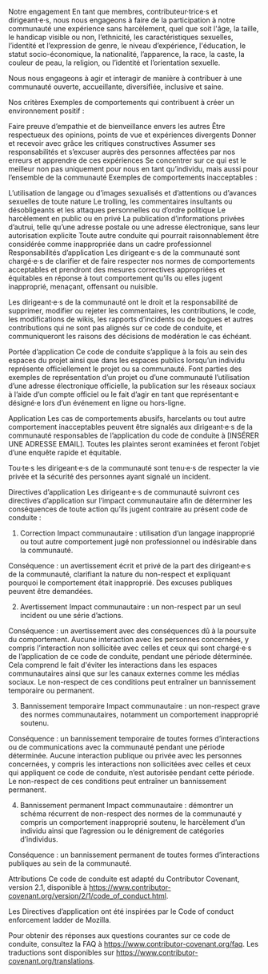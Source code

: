 Notre engagement
En tant que membres, contributeur·trice·s et dirigeant·e·s, nous nous engageons à faire de la participation à notre communauté une expérience sans harcèlement, quel que soit l'âge, la taille, le handicap visible ou non, l’ethnicité, les caractéristiques sexuelles, l’identité et l’expression de genre, le niveau d’expérience, l'éducation, le statut socio-économique, la nationalité, l’apparence, la race, la caste, la couleur de peau, la religion, ou l’identité et l’orientation sexuelle.

Nous nous engageons à agir et interagir de manière à contribuer à une communauté ouverte, accueillante, diversifiée, inclusive et saine.

Nos critères
Exemples de comportements qui contribuent à créer un environnement positif :

Faire preuve d’empathie et de bienveillance envers les autres
Être respectueux des opinions, points de vue et expériences divergents
Donner et recevoir avec grâce les critiques constructives
Assumer ses responsabilités et s’excuser auprès des personnes affectées par nos erreurs et apprendre de ces expériences
Se concentrer sur ce qui est le meilleur non pas uniquement pour nous en tant qu’individu, mais aussi pour l’ensemble de la communauté
Exemples de comportements inacceptables :

L’utilisation de langage ou d’images sexualisés et d’attentions ou d’avances sexuelles de toute nature
Le trolling, les commentaires insultants ou désobligeants et les attaques personnelles ou d’ordre politique
Le harcèlement en public ou en privé
La publication d’informations privées d’autrui, telle qu’une adresse postale ou une adresse électronique, sans leur autorisation explicite
Toute autre conduite qui pourrait raisonnablement être considérée comme inappropriée dans un cadre professionnel
Responsabilités d’application
Les dirigeant·e·s de la communauté sont chargé·e·s de clarifier et de faire respecter nos normes de comportements acceptables et prendront des mesures correctives appropriées et équitables en réponse à tout comportement qu’ils ou elles jugent inapproprié, menaçant, offensant ou nuisible.

Les dirigeant·e·s de la communauté ont le droit et la responsabilité de supprimer, modifier ou rejeter les commentaires, les contributions, le code, les modifications de wikis, les rapports d’incidents ou de bogues et autres contributions qui ne sont pas alignés sur ce code de conduite, et communiqueront les raisons des décisions de modération le cas échéant.

Portée d’application
Ce code de conduite s’applique à la fois au sein des espaces du projet ainsi que dans les espaces publics lorsqu’un individu représente officiellement le projet ou sa communauté. Font parties des exemples de représentation d’un projet ou d’une communauté l’utilisation d’une adresse électronique officielle, la publication sur les réseaux sociaux à l’aide d’un compte officiel ou le fait d’agir en tant que représentant·e désigné·e lors d’un événement en ligne ou hors-ligne.

Application
Les cas de comportements abusifs, harcelants ou tout autre comportement inacceptables peuvent être signalés aux dirigeant·e·s de la communauté responsables de l’application du code de conduite à [INSÉRER UNE ADRESSE EMAIL]. Toutes les plaintes seront examinées et feront l’objet d’une enquête rapide et équitable.

Tou·te·s les dirigeant·e·s de la communauté sont tenu·e·s de respecter la vie privée et la sécurité des personnes ayant signalé un incident.

Directives d’application
Les dirigeant·e·s de communauté suivront ces directives d’application sur l’impact communautaire afin de déterminer les conséquences de toute action qu’ils jugent contraire au présent code de conduite :

1. Correction
Impact communautaire : utilisation d’un langage inapproprié ou tout autre comportement jugé non professionnel ou indésirable dans la communauté.

Conséquence : un avertissement écrit et privé de la part des dirigeant·e·s de la communauté, clarifiant la nature du non-respect et expliquant pourquoi le comportement était inapproprié. Des excuses publiques peuvent être demandées.

2. Avertissement
Impact communautaire : un non-respect par un seul incident ou une série d’actions.

Conséquence : un avertissement avec des conséquences dû à la poursuite du comportement. Aucune interaction avec les personnes concernées, y compris l’interaction non sollicitée avec celles et ceux qui sont chargé·e·s de l’application de ce code de conduite, pendant une période déterminée. Cela comprend le fait d'éviter les interactions dans les espaces communautaires ainsi que sur les canaux externes comme les médias sociaux. Le non-respect de ces conditions peut entraîner un bannissement temporaire ou permanent.

3. Bannissement temporaire
Impact communautaire : un non-respect grave des normes communautaires, notamment un comportement inapproprié soutenu.

Conséquence : un bannissement temporaire de toutes formes d’interactions ou de communications avec la communauté pendant une période déterminée. Aucune interaction publique ou privée avec les personnes concernées, y compris les interactions non sollicitées avec celles et ceux qui appliquent ce code de conduite, n’est autorisée pendant cette période. Le non-respect de ces conditions peut entraîner un bannissement permanent.

4. Bannissement permanent
Impact communautaire : démontrer un schéma récurrent de non-respect des normes de la communauté y compris un comportement inapproprié soutenu, le harcèlement d’un individu ainsi que l’agression ou le dénigrement de catégories d’individus.

Conséquence : un bannissement permanent de toutes formes d’interactions publiques au sein de la communauté.

Attributions
Ce code de conduite est adapté du Contributor Covenant, version 2.1, disponible à https://www.contributor-covenant.org/version/2/1/code_of_conduct.html.

Les Directives d’application ont été inspirées par le Code of conduct enforcement ladder de Mozilla.

Pour obtenir des réponses aux questions courantes sur ce code de conduite, consultez la FAQ à https://www.contributor-covenant.org/faq. Les traductions sont disponibles sur https://www.contributor-covenant.org/translations.
